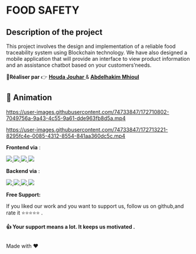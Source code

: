 # FOOD SAFETY

## Description of the project

This project involves the design and implementation of a reliable food traceability system using Blockchain technology.
We have also designed a mobile application that will provide an interface to view product information and an assistance chatbot based on your customers’needs.


 
 :boy:**Réaliser par** :point_right: <a href="https://github.com/houdajh"> **Houda Jouhar** </a> & <a href="https://github.com/AbdelhakimMhioul">
 **Abdelhakim Mhioul** </a>
 
 
## :movie_camera: Animation 
https://user-images.githubusercontent.com/74733847/172710802-7049756a-9a43-4c55-9a61-dde963fb8d5a.mp4

https://user-images.githubusercontent.com/74733847/172713221-8295fc4e-0085-4312-8554-841aa360dc5c.mp4


**Frontend via** :


<p align="left"> 
<a href="https://fr.reactjs.org/" target="_blank"> <img src="https://img.shields.io/badge/React%20js-FFD43B?style=for-the-badge&logo=react&logoColor=darkgreen"/> </a>
 <a href="https://nextjs.org/" target="_blank"> <img src="https://img.shields.io/badge/Next%20js-1572B6?style=for-the-badge&logo=Next.js&logoColor=white"/> </a> 
 <a href="https://tailwindcss.com/" > <img src="https://img.shields.io/badge/Tailwind%20CSS-11122C?style=for-the-badge&logo=TailwindCss&logoColor=white%22"/> </a>
 <a href="https://www.javascript.com/" > <img src="https://img.shields.io/badge/JavaScript-563D7C?style=for-the-badge&logo=JavaScript&logoColor=white%22"/> </a>
</p>

**Backend via** :

<a href="https://docs.soliditylang.org/en/v0.8.15/" target="_blank"> <img src="https://img.shields.io/badge/Solidity-11122C?style=for-the-badge&logo=solidity&logoColor=white%22"/> </a> 
<a href="https://trufflesuite.com/" target="_blank"> <img src="https://img.shields.io/badge/Truffle-07405E?style=for-the-badge&logo=truffle&logoColor=white"/> </a>
<a href="https://trufflesuite.com/ganache/" target="_blank"> <img src="https://img.shields.io/badge/Ganache-FC6666?style=for-the-badge&logo=Ganache&logoColor=white"/> </a>
<a href="https://web3js.readthedocs.io/en/v1.7.4/" target="_blank"> <img src="https://img.shields.io/badge/Web3.js-A3589?style=for-the-badge&logo=Web3.js&logoColor=white"/> </a>


**Free Support:**

If you liked our work and you want to support us, follow us on github,and rate it :star::star::star::star::star: .

 **:thumbsup: Your support means a lot. It keeps us motivated .**





##

Made with :heart: 
